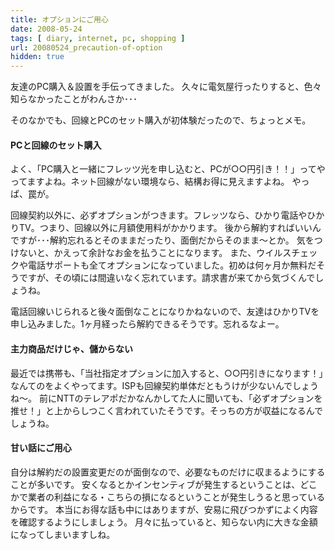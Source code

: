 ```yaml
---
title: オプションにご用心
date: 2008-05-24
tags: [ diary, internet, pc, shopping ]
url: 20080524_precaution-of-option
hidden: true
---
```

友達のPC購入＆設置を手伝ってきました。
久々に電気屋行ったりすると、色々知らなかったことがわんさか･･･

そのなかでも、回線とPCのセット購入が初体験だったので、ちょっとメモ。

<!--more-->
<h4>PCと回線のセット購入</h4>
よく、「PC購入と一緒にフレッツ光を申し込むと、PCが○○円引き！！」ってやってますよね。ネット回線がない環境なら、結構お得に見えますよね。
やっぱ、罠が。

回線契約以外に、必ずオプションがつきます。フレッツなら、ひかり電話やひかりTV。つまり、回線以外に月額使用料がかかります。
後から解約すればいいんですが･･･解約忘れるとそのままだったり、面倒だからそのまま～とか。
気をつけないと、かえって余計なお金を払うことになります。
また、ウイルスチェックや電話サポートも全てオプションになっていました。初めは何ヶ月か無料だそうですが、その頃には間違いなく忘れています。請求書が来てから気づくんでしょうね。

電話回線いじられると後々面倒なことになりかねないので、友達はひかりTVを申し込みました。1ヶ月経ったら解約できるそうです。忘れるなよー。

<h4>主力商品だけじゃ、儲からない</h4>
最近では携帯も、「当社指定オプションに加入すると、○○円引きになります！」なんてのをよくやってます。ISPも回線契約単体だともうけが少ないんでしょうね～。
前にNTTのテレアポだかなんかしてた人に聞いても、「必ずオプションを推せ！」と上からしつこく言われていたそうです。そっちの方が収益になるんでしょうね。

<h4>甘い話にご用心</h4>
自分は解約だの設置変更だのが面倒なので、必要なものだけに収まるようにすることが多いです。
安くなるとかインセンティブが発生するということは、どこかで業者の利益になる・こちらの損になるということが発生しうると思っているからです。
本当にお得な話も中にはありますが、安易に飛びつかずによく内容を確認するようにしましょう。
月々に払っていると、知らない内に大きな金額になってしまいますしね。
